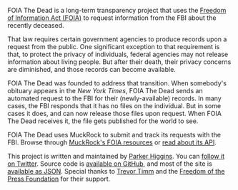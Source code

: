 FOIA The Dead is a long-term transparency project that uses the [Freedom of Information Act (FOIA)](https://en.wikipedia.org/wiki/Freedom_of_Information_Act_(United_States)) to request information from the FBI about the recently deceased.

That law requires certain government agencies to produce records upon a request from the public. One significant exception to that requirement is that, to protect the privacy of individuals, federal agencies may not release information about living people. But after their death, their privacy concerns are diminished, and those records can become available.

FOIA The Dead was founded to address that transition. When somebody's obituary appears in the _New York Times_, FOIA The Dead sends an automated request to the FBI for their (newly-available) records. In many cases, the FBI responds that it has no files on the individual. But in some cases it does, and can now release those files upon request. When FOIA The Dead receives it, the file gets published for the world to see.

FOIA The Dead uses MuckRock to submit and track its requests with the FBI. Browse through [MuckRock's FOIA resources](https://www.muckrock.com) or [read about its API](https://www.muckrock.com/api/).

This project is written and maintained by [Parker Higgins](https://twitter.com/xor). You can [follow it on Twitter](https://twitter.com/foiathedead). Source code is [available on GitHub](https://github.com/thisisparker/ftd/), and most of the site is [available as JSON](https://foiathedead.org/entries.json). Special thanks to [Trevor Timm](https://twitter.com/trevortimm) and the [Freedom of the Press Foundation](https://freedom.press) for their support.

